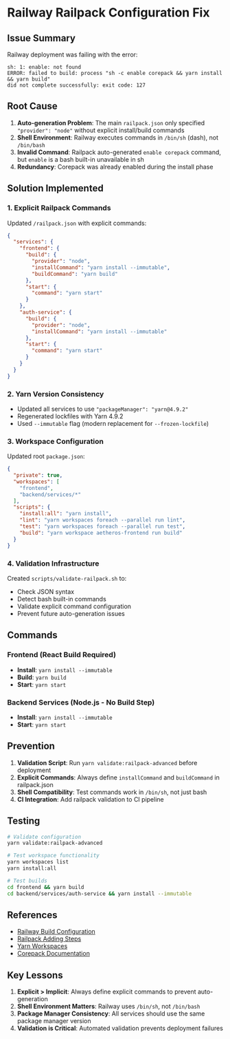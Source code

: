 # Railway Railpack Configuration Fix

## Issue Summary

Railway deployment was failing with the error:
```
sh: 1: enable: not found
ERROR: failed to build: process "sh -c enable corepack && yarn install && yarn build" 
did not complete successfully: exit code: 127
```

## Root Cause

1. **Auto-generation Problem**: The main `railpack.json` only specified `"provider": "node"` without explicit install/build commands
2. **Shell Environment**: Railway executes commands in `/bin/sh` (dash), not `/bin/bash`
3. **Invalid Command**: Railpack auto-generated `enable corepack` command, but `enable` is a bash built-in unavailable in sh
4. **Redundancy**: Corepack was already enabled during the install phase

## Solution Implemented

### 1. Explicit Railpack Commands

Updated `/railpack.json` with explicit commands:

```json
{
  "services": {
    "frontend": {
      "build": {
        "provider": "node",
        "installCommand": "yarn install --immutable",
        "buildCommand": "yarn build"
      },
      "start": {
        "command": "yarn start"
      }
    },
    "auth-service": {
      "build": {
        "provider": "node",
        "installCommand": "yarn install --immutable"
      },
      "start": {
        "command": "yarn start"
      }
    }
  }
}
```

### 2. Yarn Version Consistency

- Updated all services to use `"packageManager": "yarn@4.9.2"`
- Regenerated lockfiles with Yarn 4.9.2
- Used `--immutable` flag (modern replacement for `--frozen-lockfile`)

### 3. Workspace Configuration

Updated root `package.json`:

```json
{
  "private": true,
  "workspaces": [
    "frontend",
    "backend/services/*"
  ],
  "scripts": {
    "install:all": "yarn install",
    "lint": "yarn workspaces foreach --parallel run lint",
    "test": "yarn workspaces foreach --parallel run test",
    "build": "yarn workspace aetheros-frontend run build"
  }
}
```

### 4. Validation Infrastructure

Created `scripts/validate-railpack.sh` to:
- Check JSON syntax
- Detect bash built-in commands
- Validate explicit command configuration
- Prevent future auto-generation issues

## Commands

### Frontend (React Build Required)
- **Install**: `yarn install --immutable`
- **Build**: `yarn build`
- **Start**: `yarn start`

### Backend Services (Node.js - No Build Step)
- **Install**: `yarn install --immutable`
- **Start**: `yarn start`

## Prevention

1. **Validation Script**: Run `yarn validate:railpack-advanced` before deployment
2. **Explicit Commands**: Always define `installCommand` and `buildCommand` in railpack.json
3. **Shell Compatibility**: Test commands work in `/bin/sh`, not just bash
4. **CI Integration**: Add railpack validation to CI pipeline

## Testing

```bash
# Validate configuration
yarn validate:railpack-advanced

# Test workspace functionality
yarn workspaces list
yarn install:all

# Test builds
cd frontend && yarn build
cd backend/services/auth-service && yarn install --immutable
```

## References

- [Railway Build Configuration](https://docs.railway.com/guides/build-configuration)
- [Railpack Adding Steps](https://railpack.com/guides/adding-steps/)
- [Yarn Workspaces](https://yarnpkg.com/features/workspaces)
- [Corepack Documentation](https://yarnpkg.com/corepack)

## Key Lessons

1. **Explicit > Implicit**: Always define explicit commands to prevent auto-generation
2. **Shell Environment Matters**: Railway uses `/bin/sh`, not `/bin/bash`
3. **Package Manager Consistency**: All services should use the same package manager version
4. **Validation is Critical**: Automated validation prevents deployment failures